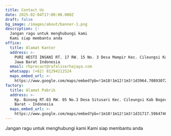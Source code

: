 ```yaml
---
title: Contact Us
date: 2025-02-04T17:00:00.000Z
draft: false
bg_image: /images/about/banner-1.png
description: |-
  Jangan ragu untuk menghubungi kami
  Kami siap membantu anda
office:
  title: Alamat Kantor
  address: >-
    PURI HESTI INSANI RT. 17 RW. 15 No. 3 Desa Mampir Kec. Cileungsi Kab. bogor
    Jawa Barat Indonesia
  email: rhprecast@rafaliserhajaya.com
  whatsapp: (+62) 81294212524
  maps_embed_url: >-
    https://www.google.com/maps/embed?pb=!1m18!1m12!1m3!1d3964.708930727572!2d107.00577679999999!3d-6.4314245!2m3!1f0!2f0!3f0!3m2!1i1024!2i768!4f13.1!3m3!1m2!1s0x2e6995d8c98e4b45%3A0x65f736ee6b9b6344!2sPuri%20Hesti%20Insani!5e0!3m2!1sid!2sid!4v1738766926876!5m2!1sid!2sid
factory:
  title: Alamat Pabrik
  address: >-
    Kp. Binong RT.03 RW. 05 No.3 Desa Situsari Kec. Cileungsi Kab Bogor, Jawa
    Barat - Indonesia
  maps_embed_url: >-
    https://www.google.com/maps/embed?pb=!1m18!1m12!1m3!1d31717.596474639467!2d106.98145088093608!3d-6.432625827295698!2m3!1f0!2f0!3f0!3m2!1i1024!2i768!4f13.1!3m3!1m2!1s0x2e69966da4b0ebb9%3A0x5e875b91f6b29b47!2sSetu%20Sari%2C%20Kec.%20Cileungsi%2C%20Kabupaten%20Bogor%2C%20Jawa%20Barat!5e0!3m2!1sid!2sid!4v1738770925121!5m2!1sid!2sid
---
```


Jangan ragu untuk menghubungi kami Kami siap membantu anda
